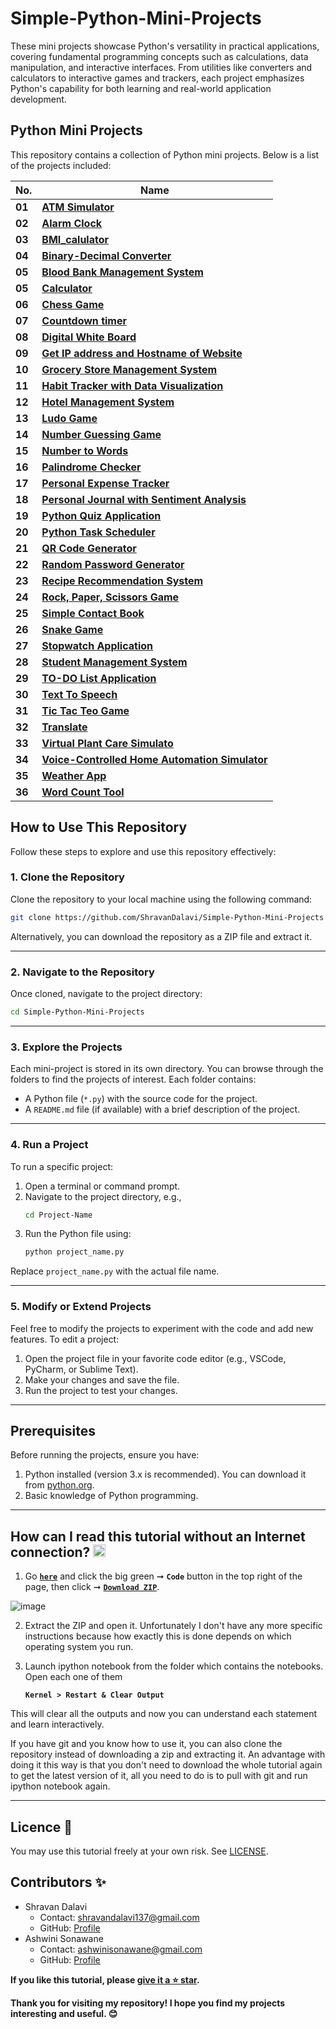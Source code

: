 # Simple-Python-Mini-Projects

These mini projects showcase Python's versatility in practical applications, covering fundamental programming concepts such as calculations, data manipulation, and interactive interfaces. From utilities like converters and calculators to interactive games and trackers, each project emphasizes Python's capability for both learning and real-world application development.

## Python Mini Projects

This repository contains a collection of Python mini projects. Below is a list of the projects included:

| **No.** | **Name** | 
| ------- | -------- | 
|	**01**	| **[ATM Simulator](https://github.com/ShravanDalavi/Simple-Python-Mini-Projects/tree/main/ATM%20Simulator)** |
|	**02**	| **[Alarm Clock](https://github.com/ShravanDalavi/Simple-Python-Mini-Projects/tree/main/Alarm%20Clock)** |
|	**03**	| **[BMI_calulator](https://github.com/ShravanDalavi/Simple-Python-Mini-Projects/tree/main/BMI_calulator)** |
|	**04**	| **[Binary-Decimal Converter](https://github.com/ShravanDalavi/Simple-Python-Mini-Projects/tree/main/Binary-Decimal%20Converter)** |
|	**05**	| **[Blood Bank Management System](https://github.com/ShravanDalavi/Simple-Python-Mini-Projects/tree/main/Blood%20Bank%20Management%20System)** |
|	**05**	| **[Calculator](https://github.com/ShravanDalavi/Simple-Python-Mini-Projects/tree/main/Calculator)** |
|	**06**	| **[Chess Game](https://github.com/ShravanDalavi/Simple-Python-Mini-Projects/tree/main/Chess%20Game)** |
|	**07**	| **[Countdown timer](https://github.com/ShravanDalavi/Simple-Python-Mini-Projects/tree/main/Countdown%20timer)** |
|	**08**	| **[Digital White Board](https://github.com/ShravanDalavi/Simple-Python-Mini-Projects/tree/main/Digital%20White%20Board)** |
|	**09**	| **[Get IP address and Hostname of Website](https://github.com/ShravanDalavi/Simple-Python-Mini-Projects/tree/main/Get%20IP%20address%20and%20Hostname%20of%20Website)** |
|	**10**	| **[Grocery Store Management System](https://github.com/ShravanDalavi/Simple-Python-Mini-Projects/tree/main/Grocery%20Store%20Management%20System)** |
|  **11** | **[Habit Tracker with Data Visualization](https://github.com/ShravanDalavi/Simple-Python-Mini-Projects/tree/main/Habit%20Tracker%20with%20Data%20Visualization)** |
|	**12**	| **[Hotel Management System](https://github.com/ShravanDalavi/Simple-Python-Mini-Projects/tree/main/Hotel%20Management%20System)** |
|	**13**	| **[Ludo Game](https://github.com/ShravanDalavi/Simple-Python-Mini-Projects/tree/main/Ludo%20Game)** |
|	**14**	| **[Number Guessing Game](https://github.com/ShravanDalavi/Simple-Python-Mini-Projects/tree/main/Number%20Guessing%20Game)** |
|	**15**	| **[Number to Words](https://github.com/ShravanDalavi/Simple-Python-Mini-Projects/tree/main/Number%20to%20Words)** |
|	**16**	| **[Palindrome Checker](https://github.com/ShravanDalavi/Simple-Python-Mini-Projects/tree/main/Palindrome%20Checker)** |
|	**17**	| **[Personal Expense Tracker](https://github.com/ShravanDalavi/Simple-Python-Mini-Projects/tree/main/Personal%20Expense%20Tracker)** |
|	**18**	| **[Personal Journal with Sentiment Analysis](https://github.com/ShravanDalavi/Simple-Python-Mini-Projects/tree/main/Personal%20Journal%20with%20Sentiment%20Analysis)** |
|	**19**	| **[Python Quiz Application](https://github.com/ShravanDalavi/Simple-Python-Mini-Projects/tree/main/Python%20Quiz%20Application)** |
|	**20**	| **[Python Task Scheduler](https://github.com/ShravanDalavi/Simple-Python-Mini-Projects/tree/main/Python%20Task%20Scheduler)** |
|	**21**	| **[QR Code Generator](https://github.com/ShravanDalavi/Simple-Python-Mini-Projects/tree/main/QR%20Code%20Generator)** |
|	**22**	| **[Random Password Generator](https://github.com/ShravanDalavi/Simple-Python-Mini-Projects/tree/main/Random%20Password%20Generator)** |
|	**23**	| **[Recipe Recommendation System](https://github.com/ShravanDalavi/Simple-Python-Mini-Projects/tree/main/Recipe%20Recommendation%20System)** |
|	**24**	| **[Rock, Paper, Scissors Game](https://github.com/ShravanDalavi/Simple-Python-Mini-Projects/tree/main/Rock%2C%20Paper%2C%20Scissors%20Game)** |
|	**25**	| **[Simple Contact Book](https://github.com/ShravanDalavi/Simple-Python-Mini-Projects/tree/main/Simple%20Contact%20Book)** |
|	**26**	| **[Snake Game](https://github.com/ShravanDalavi/Simple-Python-Mini-Projects/tree/main/Snake%20Game)** |
|	**27**	| **[Stopwatch Application](https://github.com/ShravanDalavi/Simple-Python-Mini-Projects/tree/main/Stopwatch%20Application)** |
|	**28**	| **[Student Management System](https://github.com/ShravanDalavi/Simple-Python-Mini-Projects/tree/main/Student%20Management%20System)** |
|	**29**	| **[TO-DO List Application](https://github.com/ShravanDalavi/Simple-Python-Mini-Projects/tree/main/TO-DO%20List%20Application)** |
|	**30**	| **[Text To Speech ](https://github.com/ShravanDalavi/Simple-Python-Mini-Projects/tree/main/Text%20To%20Speech)** |
|	**31**	| **[Tic Tac Teo Game](https://github.com/ShravanDalavi/Simple-Python-Mini-Projects/tree/main/Tic-Tac-Toe%20Game)** |
|	**32**	| **[Translate](https://github.com/ShravanDalavi/Simple-Python-Mini-Projects/tree/main/Translate)** |
|	**33**	| **[Virtual Plant Care Simulato](https://github.com/ShravanDalavi/Simple-Python-Mini-Projects/tree/main/Virtual%20Plant%20Care%20Simulato)** |
|	**34**	| **[Voice-Controlled Home Automation Simulator](https://github.com/ShravanDalavi/Simple-Python-Mini-Projects/tree/main/Voice-Controlled%20Home%20Automation%20Simulator)** |
|	**35**	| **[Weather App](https://github.com/ShravanDalavi/Simple-Python-Mini-Projects/tree/main/Weather_app)** |
|	**36**	| **[Word Count Tool](https://github.com/ShravanDalavi/Simple-Python-Mini-Projects/tree/main/Word%20Count%20Tool)** |

## How to Use This Repository

Follow these steps to explore and use this repository effectively:

### 1. Clone the Repository
Clone the repository to your local machine using the following command:
```bash
git clone https://github.com/ShravanDalavi/Simple-Python-Mini-Projects.git
```

Alternatively, you can download the repository as a ZIP file and extract it.

---

### 2. Navigate to the Repository
Once cloned, navigate to the project directory:
```bash
cd Simple-Python-Mini-Projects
```

---

### 3. Explore the Projects
Each mini-project is stored in its own directory. You can browse through the folders to find the projects of interest. Each folder contains:
- A Python file (`*.py`) with the source code for the project.
- A `README.md` file (if available) with a brief description of the project.

---

### 4. Run a Project
To run a specific project:
1. Open a terminal or command prompt.
2. Navigate to the project directory, e.g.,
   ```bash
   cd Project-Name
   ```
3. Run the Python file using:
   ```bash
   python project_name.py
   ```

Replace `project_name.py` with the actual file name.

---

### 5. Modify or Extend Projects
Feel free to modify the projects to experiment with the code and add new features. To edit a project:
1. Open the project file in your favorite code editor (e.g., VSCode, PyCharm, or Sublime Text).
2. Make your changes and save the file.
3. Run the project to test your changes.

---

 ## Prerequisites
Before running the projects, ensure you have:
1. Python installed (version 3.x is recommended). You can download it from [python.org](https://www.python.org/).
2. Basic knowledge of Python programming.

---

## How can I read this tutorial without an Internet connection? <img alt="GIF" src="https://github.com/TheDudeThatCode/TheDudeThatCode/blob/master/Assets/hmm.gif" width="20" />
1. Go [**`here`**](https://github.com/ShravanDalavi/Simple-Python-Mini-Projects) and click the big green ➞  **`Code`** button in the top right of the page, then click ➞ [**`Download ZIP`**](https://github.com/shravandalavi/Simple-Python-Mini-Projects/archive/refs/heads/main.zip).

  ![image](https://github.com/ShravanDalavi/Simple-Python-Mini-Projects/assets/172488772/fe6f519f-afbd-49d1-9efc-5f6b5f234340)

2. Extract the ZIP and open it. Unfortunately I don't have any more specific instructions because how exactly this is done depends on which operating system you run.    
3. Launch ipython notebook from the folder which contains the notebooks. Open each one of them
  
    **`Kernel > Restart & Clear Output`**
    
This will clear all the outputs and now you can understand each statement and learn interactively.

If you have git and you know how to use it, you can also clone the repository instead of downloading a zip and extracting it. An advantage with doing it this way is that you don't need to download the whole tutorial again to get the latest version of it, all you need to do is to pull with git and run ipython notebook again.

---

## Licence 📜
You may use this tutorial freely at your own risk. See [LICENSE](./LICENSE).

## Contributors ✨
- Shravan Dalavi
  - Contact: shravandalavi137@gmail.com
  - GitHub: [Profile](https://github.com/ShravanDalavi)
- Ashwini Sonawane
  - Contact: ashwinisonawane@gmail.com
  - GitHub:  [Profile](https://github.com/SonawaneAshwini)

**If you like this tutorial, please [give it a ⭐ star](https://github.com/ShravanDalavi/Simple-Python-Mini-Projects).**

**Thank you for visiting my repository! I hope you find my projects interesting and useful. 😊**

